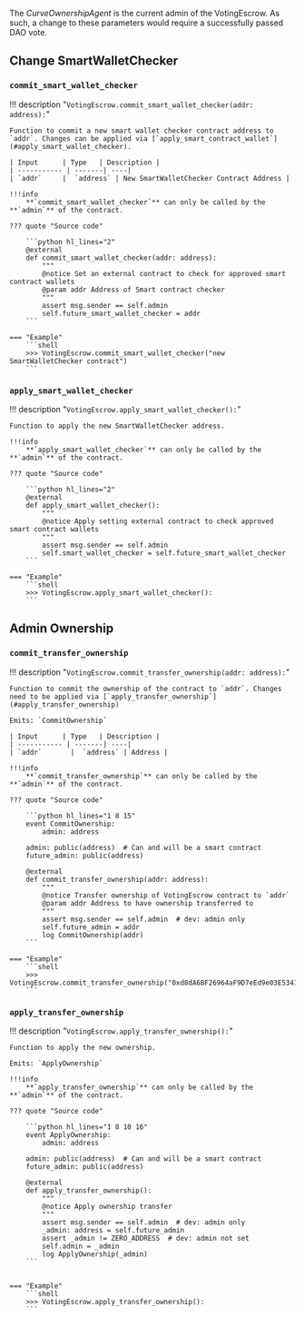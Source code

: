 The *CurveOwnershipAgent* is the current admin of the VotingEscrow. As such, a change to these parameters would require a successfully passed DAO vote.


## **Change SmartWalletChecker**

### `commit_smart_wallet_checker`
!!! description "`VotingEscrow.commit_smart_wallet_checker(addr: address):`"

    Function to commit a new smart wallet checker contract address to `addr`. Changes can be applied via [`apply_smart_contract_wallet`](#apply_smart_wallet_checker).

    | Input      | Type   | Description |
    | ----------- | -------| ----|
    | `addr`     |  `address` | New SmartWalletChecker Contract Address |

    !!!info
        **`commit_smart_wallet_checker`** can only be called by the **`admin`** of the contract.

    ??? quote "Source code"

        ```python hl_lines="2"
        @external
        def commit_smart_wallet_checker(addr: address):
            """
            @notice Set an external contract to check for approved smart contract wallets
            @param addr Address of Smart contract checker
            """
            assert msg.sender == self.admin
            self.future_smart_wallet_checker = addr  
        ```

    === "Example"
        ```shell
        >>> VotingEscrow.commit_smart_wallet_checker("new SmartWalletChecker contract")
        ```


### `apply_smart_wallet_checker`
!!! description "`VotingEscrow.apply_smart_wallet_checker():`"

    Function to apply the new SmartWalletChecker address.

    !!!info
        **`apply_smart_wallet_checker`** can only be called by the **`admin`** of the contract.

    ??? quote "Source code"

        ```python hl_lines="2"
        @external
        def apply_smart_wallet_checker():
            """
            @notice Apply setting external contract to check approved smart contract wallets
            """
            assert msg.sender == self.admin
            self.smart_wallet_checker = self.future_smart_wallet_checker
        ```

    === "Example"
        ```shell
        >>> VotingEscrow.apply_smart_wallet_checker():
        ```



## **Admin Ownership**

### `commit_transfer_ownership`
!!! description "`VotingEscrow.commit_transfer_ownership(addr: address):`"

    Function to commit the ownership of the contract to `addr`. Changes need to be applied via [`apply_transfer_ownership`](#apply_transfer_ownership)

    Emits: `CommitOwnership`

    | Input      | Type   | Description |
    | ----------- | -------| ----|
    | `addr`       |  `address` | Address |

    !!!info
        **`commit_transfer_ownership`** can only be called by the **`admin`** of the contract.

    ??? quote "Source code"

        ```python hl_lines="1 8 15"
        event CommitOwnership:
            admin: address

        admin: public(address)  # Can and will be a smart contract
        future_admin: public(address)

        @external
        def commit_transfer_ownership(addr: address):
            """
            @notice Transfer ownership of VotingEscrow contract to `addr`
            @param addr Address to have ownership transferred to
            """
            assert msg.sender == self.admin  # dev: admin only
            self.future_admin = addr
            log CommitOwnership(addr)   
        ```

    === "Example"
        ```shell
        >>> VotingEscrow.commit_transfer_ownership("0xd8dA6BF26964aF9D7eEd9e03E53415D37aA96045"):
        ```


### `apply_transfer_ownership`
!!! description "`VotingEscrow.apply_transfer_ownership():`"

    Function to apply the new ownership.

    Emits: `ApplyOwnership`

    !!!info
        **`apply_transfer_ownership`** can only be called by the **`admin`** of the contract.

    ??? quote "Source code"

        ```python hl_lines="1 8 10 16"
        event ApplyOwnership:
            admin: address

        admin: public(address)  # Can and will be a smart contract
        future_admin: public(address)

        @external
        def apply_transfer_ownership():
            """
            @notice Apply ownership transfer
            """
            assert msg.sender == self.admin  # dev: admin only
            _admin: address = self.future_admin
            assert _admin != ZERO_ADDRESS  # dev: admin not set
            self.admin = _admin
            log ApplyOwnership(_admin)  
        ```


    === "Example"
        ```shell
        >>> VotingEscrow.apply_transfer_ownership():
        ```